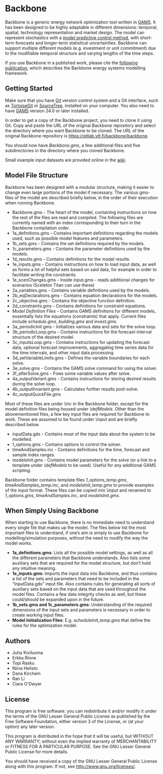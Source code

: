 # Backbone

Backbone is a generic energy network optimization tool written in [GAMS](https://www.gams.com/). It has been designed to be highly adaptable in different dimensions: temporal, spatial, technology representation and market design. The model can represent stochastics with a [model predictive control method](https://doi.org/10.1016/j.automatica.2008.03.002), with short-term forecasts and longer-term statistical uncertainties. Backbone can support multiple different models (e.g. investment or unit commitment) due to the modifiable temporal structure and varying lengths of the time steps.

If you use Backbone in a published work, please cite the [following publication](https://doi.org/10.3390/en12173388), which describes the Backbone energy systems modelling framework.

## Getting Started

Make sure that you have [Git](https://git-scm.com/) version control system and a Git interface, such as [TortoiseGit](https://tortoisegit.org/) or [SourceTree](https://www.sourcetreeapp.com/), installed on your computer. 
You also need to have [GAMS](https://www.gams.com/) version 24.0 or later installed.

In order to get a copy of the Backbone project, you need to clone it using Git. Copy and paste the URL of the original Backbone repository and select the directory where you want Backbone to be cloned. The URL of the original Backbone repository is https://gitlab.vtt.fi/backbone/backbone. 

You should now have *Backbone.gms*, a few additional files and five subdirectories in the directory where you cloned Backbone.

Small example input datasets are provided online in the [wiki](https://gitlab.vtt.fi/backbone/backbone/wikis/Example-data-sets).

## Model File Structure

Backbone has been designed with a modular structure, making it easier to change even large portions of the model if necessary. The various gms-files of the model are described briefly below, in the order of their execution when running Backbone. 

* Backbone.gms - The heart of the model, containing instructions on how the rest of the files are read and compiled. The following files are currently named with an index corresponding to their turn in the Backbone compilation order.
* 1a_definitions.gms - Contains important definitions regarding the models used, such as possible model features and parameters.
* 1b_sets.gms - Contains the set definitions required by the models.
* 1c_parameters.gms	- Contains the parameter definitions used by the models.
* 1d_results.gms - Contains definitions for the model results.
* 1e_inputs.gms - Contains instructions on how to load input data, as well as forms a lot of helpful sets based on said data, for example in order to facilitate writing the constraints.
* 1e_scenChanges.gms - Inside input.gms - reads additional changes for scenarios (Sceleton Titan can use these)
* 2a_variables.gms - Contains variable definitions used by the models.
* 2b_eqDeclarations.gms - Contains equation declarations for the models.
* 2c_objective.gms - Contains the objective function definition.
* 2d_constraints.gms - Contains definitions for constraint equations.
* *Model Definition Files* - Contains GAMS definitions for different models, essentially lists the equations (constraints) that apply. Current files include *schedule.gms*, *building.gms* and *invest.gms*.
* 3a_periodicInit.gms - Initializes various data and sets for the solve loop.
* 3b_periodicLoop.gms - Contains instructions for the forecast-interval structure of the desired model.
* 3c_inputsLoop.gms - Contains instructions for updating the forecast data, optional forecast improvements, aggregating time series data for the time intervals, and other input data processing.
* 3d_setVariableLimits.gms - Defines the variable boundaries for each solve.
* 3e_solve.gms - Contains the GAMS solve command for using the solver.
* 3f_afterSolve.gms - Fixes some variable values after solve.
* 4a_outputVariant.gms - Contains instructions for storing desired results during the solve loop.
* 4b_outputInvariant.gms - Calculates further results post-solve.
* 4c_outputQuickFile.gms

Most of these files are under *\inc* in the Backbone folder, except for the model definition files being housed under *\defModels*. Other than the abovementioned files, a few key input files are required for Backbone to work. These are assumed to be found under *\input* and are briefly described below.

* inputData.gdx	- Contains most of the input data about the system to be modelled.
* 1_options.gms - Contains options to control the solver.
* timeAndSamples.inc - Contains definitions for the time, forecast and sample index ranges.
* modelsInit.gms - Contains model parameters for the solve (or a link to a template under *\defModels* to be used). Useful for any additional GAMS scripting.

Backbone folder contains template files *1_options_temp.gms*, *timeAndSamples_temp.inc*, and *modelsInit_temp.gms* to provide examples of the input format. These files can be copied into *\input* and renamed to *1_options.gms*, *timeAndSamples.inc*, and *modelsInit.gms*.

## When Simply Using Backbone

When starting to use Backbone, there is no immediate need to understand every single file that makes up the model. The files below list the most important files to understand, if one’s aim is simply to use Backbone for modelling/simulation purposes, without the need to modify the way the model works.

* **1a_definitions.gms**: Lists all the possible model settings, as well as all the different parameters that Backbone understands. Also lists some auxiliary sets that are required for the model structure, but don’t hold any intuitive meaning.
* **1e_inputs.gms**: Imports the input data into Backbone, and thus contains a list of the sets and parameters that need to be included in the “InputData.gdx” input file. Also contains rules for generating all sorts of auxiliary sets based on the input data that are used throughout the model files. Contains a few data integrity checks as well, but these could/should be expanded upon in the future.
* **1b_sets.gms and 1c_parameters.gms**: Understanding of the required dimensions of the input sets and parameters is necessary in order to create working input files. 
* **Model Initialization Files**: E.g. *scheduleInit_temp.gms* that define the rules for the optimization model.

## Authors

* Juha Kiviluoma
* Erkka Rinne
* Topi Rasku
* Niina Helisto
* Dana Kirchem
* Ran Li
* Ciara O'Dwyer

## License

This program is free software: you can redistribute it and/or modify it under the terms of the GNU Lesser General Public License as published by
the Free Software Foundation, either version 3 of the License, or (at your option) any later version.

This program is distributed in the hope that it will be useful, but WITHOUT ANY WARRANTY; without even the implied warranty of
MERCHANTABILITY or FITNESS FOR A PARTICULAR PURPOSE.  See the GNU Lesser General Public License for more details.

You should have received a copy of the GNU Lesser General Public License along with this program.  If not, see <http://www.gnu.org/licenses/>.
